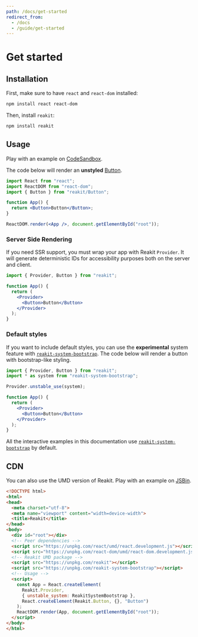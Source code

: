```yaml
---
path: /docs/get-started
redirect_from:
  - /docs
  - /guide/get-started
---
```


# Get started

## Installation

First, make sure to have `react` and `react-dom` installed:
```sh
npm install react react-dom
```

Then, install `reakit`:
```sh
npm install reakit
```

## Usage

Play with an example on [CodeSandbox](https://codesandbox.io/s/m4n32vjkoj).

The code below will render an **unstyled** [Button](/docs/button).

```jsx static
import React from "react";
import ReactDOM from "react-dom";
import { Button } from "reakit/Button";

function App() {
  return <Button>Button</Button>;
}

ReactDOM.render(<App />, document.getElementById("root"));
```

### Server Side Rendering

If you need SSR support, you must wrap your app with Reakit `Provider`. It will generate deterministic IDs for accessibility purposes both on the server and client.

```jsx static
import { Provider, Button } from "reakit";

function App() {
  return (
    <Provider>
      <Button>Button</Button>
    </Provider>
  );
}
```

### Default styles

If you want to include default styles, you can use the **experimental** system feature with [`reakit-system-bootstrap`](https://github.com/reakit/reakit/tree/next/packages/reakit-system-bootstrap#readme). The code below will render a button with bootstrap-like styling.

```jsx static
import { Provider, Button } from "reakit";
import * as system from "reakit-system-bootstrap";

Provider.unstable_use(system);

function App() {
  return (
    <Provider>
      <Button>Button</Button>
    </Provider>
  );
}
```

All the interactive examples in this documentation use [`reakit-system-bootstrap`](https://github.com/reakit/reakit/tree/next/packages/reakit-system-bootstrap#readme) by default.

## CDN

You can also use the UMD version of Reakit. Play with an example on [JSBin](https://jsbin.com/celiwun/edit?html,output).

```html
<!DOCTYPE html>
<html>
<head>
  <meta charset="utf-8">
  <meta name="viewport" content="width=device-width">
  <title>Reakit</title>
</head>
<body>
  <div id="root"></div>
  <!-- Peer dependencies -->
  <script src="https://unpkg.com/react/umd/react.development.js"></script>
  <script src="https://unpkg.com/react-dom/umd/react-dom.development.js"></script>
  <!-- Reakit UMD package -->
  <script src="https://unpkg.com/reakit"></script>
  <script src="https://unpkg.com/reakit-system-bootstrap"></script>
  <!-- Usage -->
  <script>
    const App = React.createElement(
      Reakit.Provider, 
      { unstable_system: ReakitSystemBootstrap }, 
      React.createElement(Reakit.Button, {}, "Button")
    );
    ReactDOM.render(App, document.getElementById("root"));
  </script>
</body>
</html>
```
